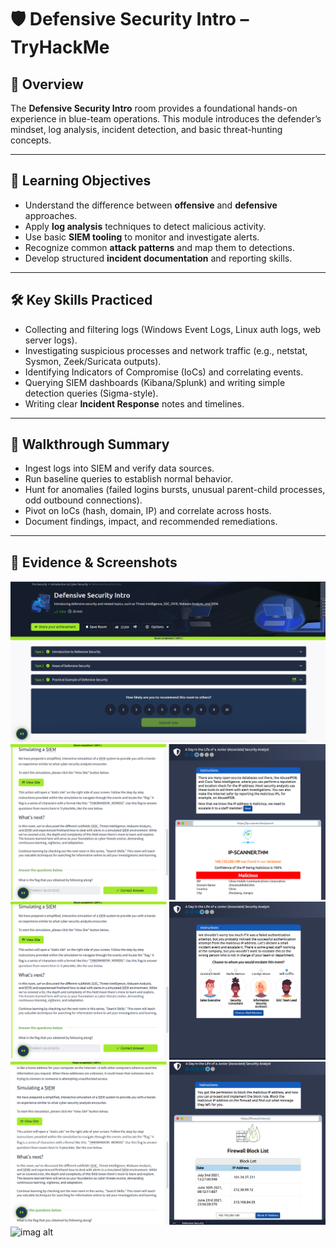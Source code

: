 # 🛡️ Defensive Security Intro – TryHackMe

## 📌 Overview
The **Defensive Security Intro** room provides a foundational hands-on experience in blue-team operations.
This module introduces the defender’s mindset, log analysis, incident detection, and basic threat-hunting concepts.

---

## 🎯 Learning Objectives
- Understand the difference between **offensive** and **defensive** approaches.
- Apply **log analysis** techniques to detect malicious activity.
- Use basic **SIEM tooling** to monitor and investigate alerts.
- Recognize common **attack patterns** and map them to detections.
- Develop structured **incident documentation** and reporting skills.

---

## 🛠️ Key Skills Practiced
- Collecting and filtering logs (Windows Event Logs, Linux auth logs, web server logs).
- Investigating suspicious processes and network traffic (e.g., netstat, Sysmon, Zeek/Suricata outputs).
- Identifying Indicators of Compromise (IoCs) and correlating events.
- Querying SIEM dashboards (Kibana/Splunk) and writing simple detection queries (Sigma-style).
- Writing clear **Incident Response** notes and timelines.

---

## 🔎 Walkthrough Summary
- Ingest logs into SIEM and verify data sources.
- Run baseline queries to establish normal behavior.
- Hunt for anomalies (failed logins bursts, unusual parent-child processes, odd outbound connections).
- Pivot on IoCs (hash, domain, IP) and correlate across hosts.
- Document findings, impact, and recommended remediations.

---

## 📸 Evidence & Screenshots
![imag alt](https://github.com/djhdhdgddfgdd/TryHackMe-RedTeam-Docs/blob/main/%D9%84%D9%82%D8%B7%D8%A9%20%D8%B4%D8%A7%D8%B4%D8%A9%202025-08-20%20081759.png?raw=true)
![imag alt](https://github.com/djhdhdgddfgdd/TryHackMe-RedTeam-Docs/blob/main/%D9%84%D9%82%D8%B7%D8%A9%20%D8%B4%D8%A7%D8%B4%D8%A9%202025-08-22%20070029.png?raw=true)
![imag alt](https://github.com/djhdhdgddfgdd/TryHackMe-RedTeam-Docs/blob/main/%D9%84%D9%82%D8%B7%D8%A9%20%D8%B4%D8%A7%D8%B4%D8%A9%202025-08-22%20070052.png?raw=true)
![imag alt](https://github.com/djhdhdgddfgdd/TryHackMe-RedTeam-Docs/blob/main/%D9%84%D9%82%D8%B7%D8%A9%20%D8%B4%D8%A7%D8%B4%D8%A9%202025-08-22%20070220.png?raw=true)
![imag alt]()

